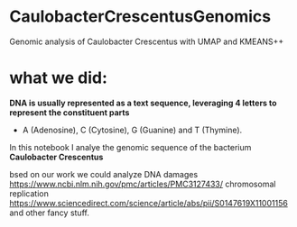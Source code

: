 # CaulobacterCrescentusGenomics
Genomic analysis of Caulobacter Crescentus with UMAP and KMEANS++

# what we did:
**DNA is usually represented as a text sequence, leveraging 4 letters to represent the constituent parts** 
- A (Adenosine), C (Cytosine), G (Guanine) and T (Thymine).

In this notebook I analye the genomic sequence of the bacterium **Caulobacter Crescentus**

bsed on our work we could analyze DNA damages https://www.ncbi.nlm.nih.gov/pmc/articles/PMC3127433/ chromosomal replication https://www.sciencedirect.com/science/article/abs/pii/S0147619X11001156
and other fancy stuff.
